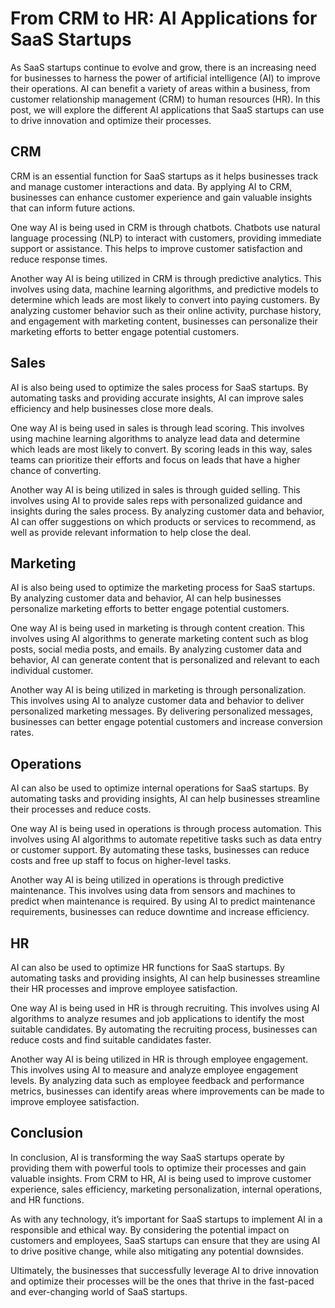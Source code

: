 # From CRM to HR: AI Applications for SaaS Startups

As SaaS startups continue to evolve and grow, there is an increasing need for businesses to harness the power of artificial intelligence (AI) to improve their operations. AI can benefit a variety of areas within a business, from customer relationship management (CRM) to human resources (HR). In this post, we will explore the different AI applications that SaaS startups can use to drive innovation and optimize their processes.

## CRM

CRM is an essential function for SaaS startups as it helps businesses track and manage customer interactions and data. By applying AI to CRM, businesses can enhance customer experience and gain valuable insights that can inform future actions.

One way AI is being used in CRM is through chatbots. Chatbots use natural language processing (NLP) to interact with customers, providing immediate support or assistance. This helps to improve customer satisfaction and reduce response times.

Another way AI is being utilized in CRM is through predictive analytics. This involves using data, machine learning algorithms, and predictive models to determine which leads are most likely to convert into paying customers. By analyzing customer behavior such as their online activity, purchase history, and engagement with marketing content, businesses can personalize their marketing efforts to better engage potential customers.

## Sales

AI is also being used to optimize the sales process for SaaS startups. By automating tasks and providing accurate insights, AI can improve sales efficiency and help businesses close more deals.

One way AI is being used in sales is through lead scoring. This involves using machine learning algorithms to analyze lead data and determine which leads are most likely to convert. By scoring leads in this way, sales teams can prioritize their efforts and focus on leads that have a higher chance of converting.

Another way AI is being utilized in sales is through guided selling. This involves using AI to provide sales reps with personalized guidance and insights during the sales process. By analyzing customer data and behavior, AI can offer suggestions on which products or services to recommend, as well as provide relevant information to help close the deal.

## Marketing

AI is also being used to optimize the marketing process for SaaS startups. By analyzing customer data and behavior, AI can help businesses personalize marketing efforts to better engage potential customers.

One way AI is being used in marketing is through content creation. This involves using AI algorithms to generate marketing content such as blog posts, social media posts, and emails. By analyzing customer data and behavior, AI can generate content that is personalized and relevant to each individual customer.

Another way AI is being utilized in marketing is through personalization. This involves using AI to analyze customer data and behavior to deliver personalized marketing messages. By delivering personalized messages, businesses can better engage potential customers and increase conversion rates.

## Operations

AI can also be used to optimize internal operations for SaaS startups. By automating tasks and providing insights, AI can help businesses streamline their processes and reduce costs.

One way AI is being used in operations is through process automation. This involves using AI algorithms to automate repetitive tasks such as data entry or customer support. By automating these tasks, businesses can reduce costs and free up staff to focus on higher-level tasks.

Another way AI is being utilized in operations is through predictive maintenance. This involves using data from sensors and machines to predict when maintenance is required. By using AI to predict maintenance requirements, businesses can reduce downtime and increase efficiency.

## HR

AI can also be used to optimize HR functions for SaaS startups. By automating tasks and providing insights, AI can help businesses streamline their HR processes and improve employee satisfaction.

One way AI is being used in HR is through recruiting. This involves using AI algorithms to analyze resumes and job applications to identify the most suitable candidates. By automating the recruiting process, businesses can reduce costs and find suitable candidates faster.

Another way AI is being utilized in HR is through employee engagement. This involves using AI to measure and analyze employee engagement levels. By analyzing data such as employee feedback and performance metrics, businesses can identify areas where improvements can be made to improve employee satisfaction.

## Conclusion

In conclusion, AI is transforming the way SaaS startups operate by providing them with powerful tools to optimize their processes and gain valuable insights. From CRM to HR, AI is being used to improve customer experience, sales efficiency, marketing personalization, internal operations, and HR functions.

As with any technology, it’s important for SaaS startups to implement AI in a responsible and ethical way. By considering the potential impact on customers and employees, SaaS startups can ensure that they are using AI to drive positive change, while also mitigating any potential downsides.

Ultimately, the businesses that successfully leverage AI to drive innovation and optimize their processes will be the ones that thrive in the fast-paced and ever-changing world of SaaS startups.